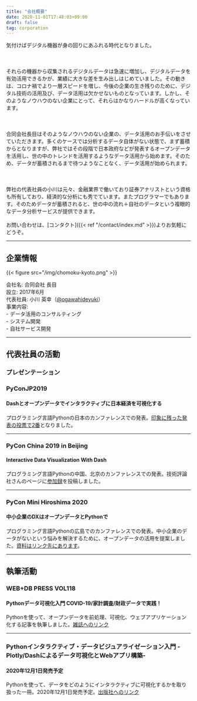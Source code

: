 ```yaml
---
title: "会社概要"
date: 2020-11-01T17:48:03+09:00
draft: false
tag: corporation
---
```


気付けばデジタル機器が身の回りにあふれる時代となりました。<br>       
<br>    
それらの機器から収集されるデジタルデータは急速に増加し、デジタルデータを有効活用できるかが、業績に大きな差を生み出しはじめていました。その動きは、コロナ禍でより一層スピードを増し、今後の企業の生き残りのために、デジタル技術の活用及び、データ活用は欠かせないものとなっています。しかし、そのようなノウハウのない企業にとって、それらはかなりハードルが高くなっています。<br>       
<br>    
合同会社長目はそのようなノウハウのない企業の、データ活用のお手伝いをさせていただきます。多くのケースでは分析するデータ自体がない状態で、まず蓄積からとなりますが、弊社ではその段階で日本政府などが発表するオープンデータを活用し、世の中のトレンドを活用するようなデータ活用から始めます。そのため、データが蓄積されるまで待つようなことなく、データ活用が始められます。<br>     
<br>     
弊社の代表社員の小川は元々、金融業界で働いており証券アナリストという資格も所有しており、経済的な分析にも秀でています。またプログラマーでもあります。そのためデータが蓄積されると、世の中の流れ＋自社のデータという複眼的なデータ分析サービスが提供できます。<br>
<br>
お問い合わせは、[コンタクト]({{< ref "/contact/index.md" >}})よりお気軽にどうぞ。
<br>

---

## 企業情報

{{< figure src="/img/chomoku-kyoto.png" >}}

会社名: 合同会社 長目     
設立: 2017年6月    
代表社員: 小川 英幸（[@ogawahideyuki](https://twitter.com/OgawaHideyuki)）     
事業内容:   
    - データ活用のコンサルティング     
    - システム開発     
    - 自社サービス開発    

---

## 代表社員の活動

### プレゼンテーション
### PyConJP2019 
#### Dashとオープンデータでインタラクティブに日本経済を可視化する
プログラミング言語Pythonの日本のカンファレンスでの発表。[印象に残った発表の投票で2番](https://pyconjp.blogspot.com/2019/09/talk-feedbacks.html)となりました。    

---      
### PyCon China 2019 in Beijing
#### Interactive Data Visualization With Dash 
プログラミング言語Pythonの中国、北京のカンファレンスでの発表。技術評論社さんのページに[参加録](https://gihyo.jp/news/report/2019/11/2801)を投稿しました。   

---
### PyCon Mini Hiroshima 2020
#### 中小企業のDXはオープンデータとPythonで

プログラミング言語Pythonの広島でのカンファレンスでの発表。中小企業のデータがないという悩みを解決するために、オープンデータの活用を提案しました。[資料はリンク先にあります](https://www.slideshare.net/hideogawa/dxpython-238820166)。     

---
## 執筆活動

### WEB+DB PRESS VOL118
#### Pythonデータ可視化入門 COVID-19/家計調査/財政データで実践！   

Pythonを使って、オープンデータを前処理、可視化、ウェブアプリケーション化する記事を執筆しました。[雑誌へのリンク](https://gihyo.jp/magazine/wdpress/archive/2020/vol118)

---

### Pythonインタラクティブ・データビジュアライゼーション入門 -Plotly/Dashによるデータ可視化とWebアプリ構築-
#### 2020年12月1日発売予定

Pythonを使って、データをどのようにインタラクティブに可視化するかを取り扱った一冊。2020年12月1日発売予定。[出版社へのリンク](http://www.asakura.co.jp/books/isbn/978-4-254-12258-9/)